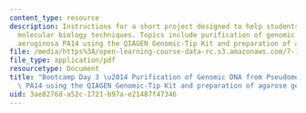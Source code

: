 ```yaml
---
content_type: resource
description: Instructions for a short project designed to help students master basic
  molecular biology techniques. Topics include purification of genomic DNA from pseudomonas
  aeruginosa PA14 using the QIAGEN Genomic-Tip Kit and preparation of agarose gels.
file: /media/https%3A/open-learning-course-data-rc.s3.amazonaws.com/7-13-experimental-microbial-genetics-fall-2008/3ae8276da52c1721b97ae21487f47346_MIT7_13f08_lab31.pdf
file_type: application/pdf
resourcetype: Document
title: "Bootcamp Day 3 \u2014 Purification of Genomic DNA from Pseudomonas aeruginosa\
  \ PA14 using the QIAGEN Genomic-Tip Kit and preparation of agarose gels"
uid: 3ae8276d-a52c-1721-b97a-e21487f47346
---
```

